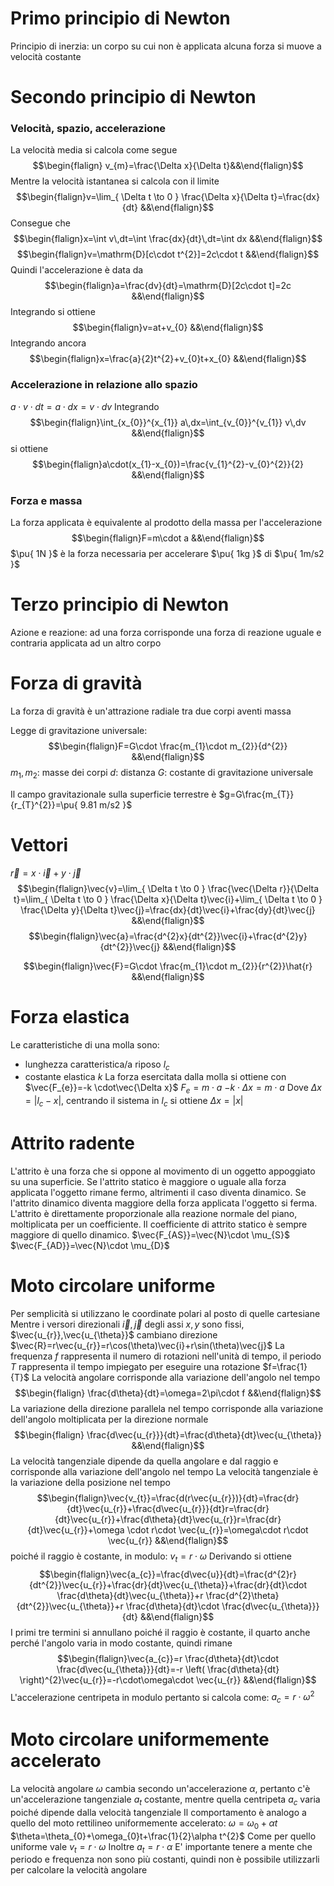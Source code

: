 # Primo principio di Newton
Principio di inerzia: un corpo su cui non è applicata alcuna forza si muove a velocità costante

# Secondo principio di Newton
### Velocità, spazio, accelerazione
La velocità media si calcola come segue
$$\begin{flalign} v_{m}=\frac{\Delta x}{\Delta t}&&\end{flalign}$$
Mentre la velocità istantanea si calcola con il limite
$$\begin{flalign}v=\lim_{ \Delta t \to 0 } \frac{\Delta x}{\Delta t}=\frac{dx}{dt} &&\end{flalign}$$
Consegue che
$$\begin{flalign}x=\int v\,dt=\int \frac{dx}{dt}\,dt=\int dx &&\end{flalign}$$
$$\begin{flalign}v=\mathrm{D}[c\cdot t^{2}]=2c\cdot t &&\end{flalign}$$
Quindi l'accelerazione è data da
$$\begin{flalign}a=\frac{dv}{dt}=\mathrm{D}[2c\cdot t]=2c &&\end{flalign}$$
Integrando si ottiene
$$\begin{flalign}v=at+v_{0} &&\end{flalign}$$
Integrando ancora
$$\begin{flalign}x=\frac{a}{2}t^{2}+v_{0}t+x_{0} &&\end{flalign}$$
### Accelerazione in relazione allo spazio
$a\cdot v\cdot dt=a\cdot dx=v\cdot dv$
Integrando
$$\begin{flalign}\int_{x_{0}}^{x_{1}} a\,dx=\int_{v_{0}}^{v_{1}} v\,dv &&\end{flalign}$$
si ottiene
$$\begin{flalign}a\cdot(x_{1}-x_{0})=\frac{v_{1}^{2}-v_{0}^{2}}{2} &&\end{flalign}$$
<div class="page-break" style="page-break-before: always;"></div>

### Forza e massa
La forza applicata è equivalente al prodotto della massa per l'accelerazione
$$\begin{flalign}F=m\cdot a &&\end{flalign}$$
$\pu{ 1N }$ è la forza necessaria per accelerare $\pu{ 1kg }$ di $\pu{ 1m/s2 }$

# Terzo principio di Newton
Azione e reazione: ad una forza corrisponde una forza di reazione uguale e contraria applicata ad un altro corpo

# Forza di gravità
La forza di gravità è un'attrazione radiale tra due corpi aventi massa

Legge di gravitazione universale: $$\begin{flalign}F=G\cdot \frac{m_{1}\cdot m_{2}}{d^{2}} &&\end{flalign}$$
$m_{1},m_{2}$: masse dei corpi
$d$: distanza
$G$: costante di gravitazione universale

Il campo gravitazionale sulla superficie terrestre è $g=G\frac{m_{T}}{r_{T}^{2}}=\pu{ 9.81 m/s2 }$

# Vettori
$\vec{r}=x\cdot \vec{i}+y\cdot \vec{j}$
$$\begin{flalign}\vec{v}=\lim_{ \Delta t \to 0 } \frac{\vec{\Delta r}}{\Delta t}=\lim_{ \Delta t \to 0 } \frac{\Delta x}{\Delta t}\vec{i}+\lim_{ \Delta t \to 0 } \frac{\Delta y}{\Delta t}\vec{j}=\frac{dx}{dt}\vec{i}+\frac{dy}{dt}\vec{j} &&\end{flalign}$$
$$\begin{flalign}\vec{a}=\frac{d^{2}x}{dt^{2}}\vec{i}+\frac{d^{2}y}{dt^{2}}\vec{j} &&\end{flalign}$$

$$\begin{flalign}\vec{F}=G\cdot \frac{m_{1}\cdot m_{2}}{r^{2}}\hat{r} &&\end{flalign}$$

# Forza elastica
Le caratteristiche di una molla sono:
- lunghezza caratteristica/a riposo $l_{c}$
- costante elastica $k$
La forza esercitata dalla molla si ottiene con
$\vec{F_{e}}=-k \cdot\vec{\Delta x}$
$F_{e}=m\cdot a$
$-k\cdot\Delta x=m\cdot a$
Dove $\Delta x=|l_{c}-x|$, centrando il sistema in $l_{c}$ si ottiene $\Delta x=|x|$
<div class="page-break" style="page-break-before: always;"></div>

# Attrito radente
L'attrito è una forza che si oppone al movimento di un oggetto appoggiato su una superficie. Se l'attrito statico è maggiore o uguale alla forza applicata l'oggetto rimane fermo, altrimenti il caso diventa dinamico. Se l'attrito dinamico diventa maggiore della forza applicata l'oggetto si ferma.
L'attrito è direttamente proporzionale alla reazione normale del piano, moltiplicata per un coefficiente. Il coefficiente di attrito statico è sempre maggiore di quello dinamico.
$\vec{F_{AS}}=\vec{N}\cdot \mu_{S}$
$\vec{F_{AD}}=\vec{N}\cdot \mu_{D}$

# Moto circolare uniforme
Per semplicità si utilizzano le coordinate polari al posto di quelle cartesiane
Mentre i versori direzionali $\vec{i},\vec{j}$ degli assi $x,y$ sono fissi, $\vec{u_{r}},\vec{u_{\theta}}$ cambiano direzione
$\vec{R}=r\vec{u_{r}}=r\cos(\theta)\vec{i}+r\sin(\theta)\vec{j}$
La frequenza $f$ rappresenta il numero di rotazioni nell'unità di tempo, il periodo $T$ rappresenta il tempo impiegato per eseguire una rotazione
$f=\frac{1}{T}$
La velocità angolare corrisponde alla variazione dell'angolo nel tempo
$$\begin{flalign} \frac{d\theta}{dt}=\omega=2\pi\cdot f &&\end{flalign}$$
La variazione della direzione parallela nel tempo corrisponde alla variazione dell'angolo moltiplicata per la direzione normale
$$\begin{flalign} \frac{d\vec{u_{r}}}{dt}=\frac{d\theta}{dt}\vec{u_{\theta}} &&\end{flalign}$$
La velocità tangenziale dipende da quella angolare e dal raggio e corrisponde alla variazione dell'angolo nel tempo
La velocità tangenziale è la variazione della posizione nel tempo
$$\begin{flalign}\vec{v_{t}}=\frac{d(r\vec{u_{r}})}{dt}=\frac{dr}{dt}\vec{u_{r}}+\frac{d\vec{u_{r}}}{dt}r=\frac{dr}{dt}\vec{u_{r}}+\frac{d\theta}{dt}\vec{u_{r}}r=\frac{dr}{dt}\vec{u_{r}}+\omega \cdot r\cdot \vec{u_{r}}=\omega\cdot r\cdot \vec{u_{r}} &&\end{flalign}$$
poiché il raggio è costante, in modulo: $v_{t}=r\cdot\omega$
Derivando si ottiene
$$\begin{flalign}\vec{a_{c}}=\frac{d\vec{u}}{dt}=\frac{d^{2}r}{dt^{2}}\vec{u_{r}}+\frac{dr}{dt}\vec{u_{\theta}}+\frac{dr}{dt}\cdot \frac{d\theta}{dt}\vec{u_{\theta}}+r \frac{d^{2}\theta}{dt^{2}}\vec{u_{\theta}}+r \frac{d\theta}{dt}\cdot \frac{d\vec{u_{\theta}}}{dt} &&\end{flalign}$$
I primi tre termini si annullano poiché il raggio è costante, il quarto anche perché l'angolo varia in modo costante, quindi rimane
$$\begin{flalign}\vec{a_{c}}=r \frac{d\theta}{dt}\cdot \frac{d\vec{u_{\theta}}}{dt}=-r \left( \frac{d\theta}{dt} \right)^{2}\vec{u_{r}}=-r\cdot\omega\cdot \vec{u_{r}} &&\end{flalign}$$
L'accelerazione centripeta in modulo pertanto si calcola come: $a_{c}=r\cdot\omega^{2}$

<div class="page-break" style="page-break-before: always;"></div>

# Moto circolare uniformemente accelerato
La velocità angolare $\omega$ cambia secondo un'accelerazione $\alpha$, pertanto c'è un'accelerazione tangenziale $a_{t}$ costante, mentre quella centripeta $a_{c}$ varia poiché dipende dalla velocità tangenziale
Il comportamento è analogo a quello del moto rettilineo uniformemente accelerato:
$\omega=\omega_{0}+\alpha t$
$\theta=\theta_{0}+\omega_{0}t+\frac{1}{2}\alpha t^{2}$
Come per quello uniforme vale $v_{t}=r\cdot\omega$
Inoltre $a_{t}=r\cdot\alpha$
E' importante tenere a mente che periodo e frequenza non sono più costanti, quindi non è possibile utilizzarli per calcolare la velocità angolare